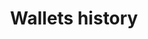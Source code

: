 ---
title: Wallets history
position_number: 4
type: get
description: API Key Permission：Wallet <br/>
             Rate Limit (NEW):50times/2s
parameters:
  - name: user_id
    content: The userid for account 
  - name: symbol
    content: coin symbol example:USDT, ETH , All
  - name: transaction_type
    content: The transaction_type Example:all, deposit, withdrawal, transfer
  - name: start_data
    content: the query start date  example:2020-11-12, all
  - name: end_data
    content: the query end date  example:2020-11-20, all
  - name: page_no
    content: the query page number(start from 0)
  - name: sage_size
    content: the query page size 
content_markdown: |-
  This request is paginated.
  {: .info }
  The transaction history of the wallet can be searched according to different currencies and different types.
left_code_blocks:
  - code_block: |-
       GET /v1.0/wallets/transaction-history
    title: HTTP REQUEST
    language: java
right_code_blocks:
  - code_block: |2-
       {
         "data": {
           "transaction_history_list": [
             {
               "type": "transfer", 
               "id": 180, 
               "time": "2020-12-09 13:08:24", 
               "symbol": "ETH", 
               "amount": "123", 
               "status": "Completed", 
               "network_name": "ETH", 
               "description": "Reissued"
             }, 
             {
               "type": "withdrawal", 
               "id": 179, 
               "time": "2020-12-07 20:51:04", 
               "symbol": "USDT", 
               "amount": "100000000", 
               "address": "0xcc7dc3f8cf73916005439e22ce269a718b3a03cd", 
               "txid": "0xc0851f97dcc49e3cc7153ec7cdaeecf209392936f971a7f42cd4c8db70c94536", 
               "status": "Completed", 
               "network_confirmation": "12/12", 
               "network_name": "ERC20", 
               "transaction_fee": "0"
             }
           ], 
           "total_page": 24, 
           "total_number": 48
         }, 
         "code": "200", 
         "message": "success"
       }
    title: Response
    language: json
  - code_block: |2-
      {
        "data": null,
        "code": "400",
        "message": "error message here"
      }
    title: Error
    language: json
---